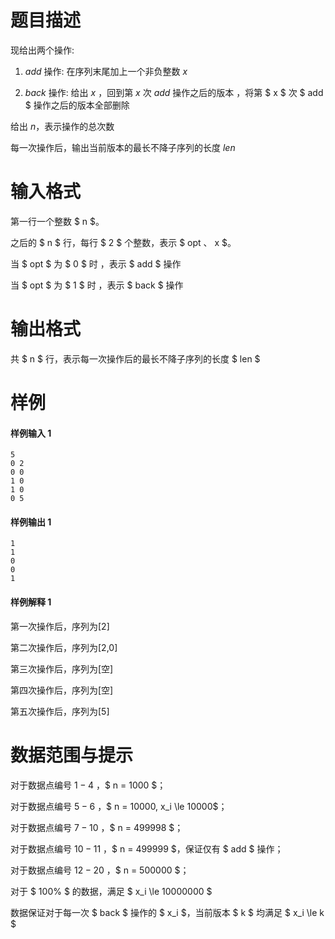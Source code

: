
# 题目描述

现给出两个操作: 

 1.  $add$ 操作: 在序列末尾加上一个非负整数 $x$ 

 2.  $back$ 操作: 给出 $x$ ，回到第 $x$ 次 $add$ 操作之后的版本 ，将第 $ x $ 次 $ add $ 操作之后的版本全部删除

给出 $n$，表示操作的总次数

每一次操作后，输出当前版本的最长不降子序列的长度 $len$ 


# 输入格式

第一行一个整数 $ n $。  

之后的 $ n $ 行，每行 $ 2 $ 个整数，表示 $ opt $、$ x $。  

当 $ opt $ 为 $ 0 $ 时 ，表示 $ add $ 操作    

当 $ opt $ 为 $ 1 $ 时 ，表示 $ back $ 操作

# 输出格式

共 $ n $ 行，表示每一次操作后的最长不降子序列的长度 $ len $  

# 样例

#### 样例输入 1
```plain
5
0 2
0 0
1 0
1 0
0 5
```

#### 样例输出 1
```plain
1
1
0
0
1
```

#### 样例解释 1
第一次操作后，序列为[2] 

第二次操作后，序列为[2,0] 

第三次操作后，序列为[空] 

第四次操作后，序列为[空]

第五次操作后，序列为[5]

# 数据范围与提示

对于数据点编号 $1-4$ ，$ n = 1000 $；  

对于数据点编号 $5-6$ ，$ n = 10000, x_i \le 10000$；

对于数据点编号 $7-10$ ，$ n = 499998 $；

对于数据点编号 $10-11$ ，$ n = 499999 $，保证仅有 $ add $ 操作；

对于数据点编号 $12-20$ ，$ n = 500000 $；

对于 $ 100\% $ 的数据，满足 $ x_i \le 10000000 $ 

数据保证对于每一次 $ back $ 操作的 $ x_i $，当前版本 $ k $ 均满足 $ x_i \le k $ 



